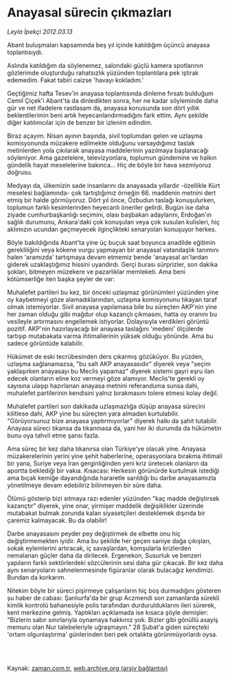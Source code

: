 # Anayasal sürecin çıkmazları

*Leyla İpekçi 2012.03.13*

<td class="columnist-detail">
<p>Abant buluşmaları kapsamında beş yıl içinde katıldığım üçüncü anayasa toplantısıydı.</p>
<p>
<div id="haberMetinDiv">
<p> Aslında katıldığım da söylenemez, salondaki güçlü kamera spotlarının gözlerimde oluşturduğu rahatsızlık yüzünden toplantılara pek iştirak edemedim. Fakat tabiri caizse 'havayı kokladım.'
<p>Geçtiğimiz hafta Tesev'in anayasa toplantısında dinleme fırsatı bulduğum Cemil Çiçek'i Abant'ta da dinledikten sonra, her ne kadar söyleminde daha gür ve net ifadelere rastlasam da, anayasa konusunda son dört yıllık beklentilerimin beni artık heyecanlandırmadığını fark ettim. Aynı şekilde diğer katılımcılar için de benzer bir izlenim edindim.
<p>Biraz açayım. Nisan ayının başında, sivil toplumdan gelen ve uzlaşma komisyonunda müzakere edilmekte olduğunu varsaydığımız taslak metinlerden yola çıkılarak anayasa maddelerinin yazılmaya başlanacağı söyleniyor. Ama gazetelere, televizyonlara, toplumun gündemine ve halkın gündelik hayat meselelerine bakınca... Hiç de böyle bir hava sezmiyoruz doğrusu.
<p>Medyayı da, ülkemizin sade insanlarını da anayasada yıllardır -özellikle Kürt meselesi bağlamında- çok tartıştığımız örneğin 66. maddenin metnini dert etmiş bir halde görmüyoruz. Dört yıl önce, Özbudun taslağı konuşulurken, toplumun farklı kesimlerinden heyecanlı öneriler gelirdi. Bugün ise daha ziyade cumhurbaşkanlığı seçimini, olası başbakan adaylarını, Erdoğan'ın sağlık durumunu, Ankara'daki çok konuşulan veya çok susulan kulisleri, hiç aklımızın ucundan geçmeyecek ilginçlikteki senaryoları konuşuyor herkes.
<p>Böyle bakıldığında Abant'ta yine üç buçuk saat boyunca anadilde eğitimin gerekliliğini veya kökene vurgu yapmayan bir anayasal vatandaşlık tanımını halen 'aramızda' tartışmaya devam etmemiz bende 'anayasal an'lardan giderek uzaklaştığımız hissini uyandırdı. Gerçi burası sürprizler, son dakika şokları, bitmeyen müzekere ve pazarlıklar memleketi. Ama beni kötümserliğe iten başka şeyler de var:
<p>Muhalefet partileri bu kez, bir önceki uzlaşmaz görünümleri yüzünden yine oy kaybetmeyi göze alamadıklarından, uzlaşma komisyonunu tıkayan taraf olmak istemiyorlar. Sivil anayasa yapılamasa bile bu süreçten AKP'nin yine her zaman olduğu gibi mağdur olup kazançlı çıkmasını, hatta oy oranını bu vesileyle artırmasını engellemek istiyorlar. Dolayısıyla verdikleri görüntü pozitif. AKP'nin hazırlayacağı bir anayasa taslağını 'medeni' ölçülerde tartışıp mutabakata varma ihtimallerinin yüksek olduğu yönünde. Ama bu sadece görüntüde kalabilir.
<p>Hükümet de eski tecrübesinden ders çıkarmış gözüküyor. Bu yüzden, uzlaşma sağlanamazsa, "bu salt AKP anayasasıdır" diyerek veya "seçim yaklaşırken anayasayı bu Meclis yapamaz" diyerek sistemi gayri eşru ilan edecek olanların eline koz vermeyi göze alamıyor. Meclis'te gerekli oy sayısına ulaşıp hazırlanan anayasa metnini referanduma sunsa dahi, muhalefet partilerinin kendisini yalnız bırakmasını tolere etmesi kolay değil.
<p>Muhalefet partileri son dakikada uzlaşmazlığa düşüp anayasa sürecini kilitlese dahi, AKP yine bu süreçten yara almadan kurtulabilir. "Görüyorsunuz bize anayasa yaptırmıyorlar" diyerek halkı da şahit tutabilir. Anayasa süreci tıkansa da tıkanmasa da, yani her iki durumda da hükümetin bunu oya tahvil etme şansı fazla.
<p>Ama süreç bir kez daha tıkanırsa olan Türkiye'ye olacak yine. Anayasa müzakerelerinin yerini yine şehit haberlerine, operasyonlara bırakma ihtimali bir yana, Suriye veya İran gerginliğinden yeni kriz üretecek olanların da aportta beklediği bir vakıa. Kısacası: Herkesin görünürde kurtulmak istediği ama bıçak kemiğe dayandığında hararetle sarıldığı bu darbe anayasamızla yönetilmeye devam edebiliriz bilinmeyen bir süre daha.
<p>Ölümü gösterip bizi sıtmaya razı edenler yüzünden "kaç madde değiştirsek kazançtır" diyerek, yine onar, yirmişer maddelik değişiklikler üzerinde mutabakat bulmak zorunda kalan siyasetçileri desteklemek dışında bir çaremiz kalmayacak. Bu da olabilir!
<p>Darbe anayasasını peyder pey değiştirmek de elbette onu hiç değiştirmemekten iyidir. Ama bu şekilde her geçen saniye dağa çıkışları, sokak eylemlerini artıracak, iç savaşlardan, komşularla krizlerden nemalanan güçler daha da dirilecek. Ergenekon, Susurluk ve benzeri yapıların farklı sektörlerdeki sözcülerinin sesi daha gür çıkacak. Bir kez daha aynı senaryoların sahnelenmesinde figüranlar olarak bulacağız kendimizi. Bundan da korkarım.
<p>Nitekim böyle bir süreci pişirmeye çalışanların hiç boş durmadığını gösteren şu haber de cabası: Şanlıurfa'da bir grup Aczmendi son zamanlarda sürekli kimlik kontrolü bahanesiyle polis tarafından durdurulduklarını ileri sürerek, kent merkezine gelmiş. Yaptıkları açıklamada ise kısaca şöyle demişler: "Bizlerin sabır sınırlarıyla oynamaya hakkınız yok. Bizler gibi gönüllü asayiş memuru olan Nur talebeleriyle uğraşmayın." 28 Şubat'a giden süreçteki 'ortam olgunlaştırma' günlerinden beri pek ortalıkta görünmüyorlardı oysa.</p></p></p></p></p></p></p></p></p></p></p></p></div>
</p>


<p><br>
		 </br></p></td>

Kaynak: [zaman.com.tr](http://zaman.com.tr/yazar.do?yazino=1258036), [web.archive.org (arşiv bağlantısı)](http://web.archive.org/web/20120408115402/http://www.zaman.com.tr:80/yazar.do?yazino=1258036)
